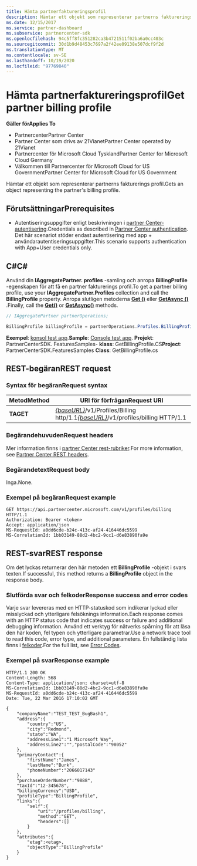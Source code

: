 ```yaml
---
title: Hämta partnerfaktureringsprofil
description: Hämtar ett objekt som representerar partnerns fakturerings profil.
ms.date: 12/15/2017
ms.service: partner-dashboard
ms.subservice: partnercenter-sdk
ms.openlocfilehash: 94c5ff8fc351282ca3b4721511f02ba6a0cc403c
ms.sourcegitcommit: 30d1b9d48453c7697a2f42ee09138e507dcf9f2d
ms.translationtype: MT
ms.contentlocale: sv-SE
ms.lasthandoff: 10/19/2020
ms.locfileid: "97769840"
---
```

# <a name="get-partner-billing-profile"></a><span data-ttu-id="dfc2a-103">Hämta partnerfaktureringsprofil</span><span class="sxs-lookup"><span data-stu-id="dfc2a-103">Get partner billing profile</span></span>

<span data-ttu-id="dfc2a-104">**Gäller för**</span><span class="sxs-lookup"><span data-stu-id="dfc2a-104">**Applies To**</span></span>

- <span data-ttu-id="dfc2a-105">Partnercenter</span><span class="sxs-lookup"><span data-stu-id="dfc2a-105">Partner Center</span></span>
- <span data-ttu-id="dfc2a-106">Partner Center som drivs av 21Vianet</span><span class="sxs-lookup"><span data-stu-id="dfc2a-106">Partner Center operated by 21Vianet</span></span>
- <span data-ttu-id="dfc2a-107">Partnercenter för Microsoft Cloud Tyskland</span><span class="sxs-lookup"><span data-stu-id="dfc2a-107">Partner Center for Microsoft Cloud Germany</span></span>
- <span data-ttu-id="dfc2a-108">Välkommen till Partnercenter för Microsoft Cloud for US Government</span><span class="sxs-lookup"><span data-stu-id="dfc2a-108">Partner Center for Microsoft Cloud for US Government</span></span>

<span data-ttu-id="dfc2a-109">Hämtar ett objekt som representerar partnerns fakturerings profil.</span><span class="sxs-lookup"><span data-stu-id="dfc2a-109">Gets an object representing the partner's billing profile.</span></span>

## <a name="prerequisites"></a><span data-ttu-id="dfc2a-110">Förutsättningar</span><span class="sxs-lookup"><span data-stu-id="dfc2a-110">Prerequisites</span></span>

- <span data-ttu-id="dfc2a-111">Autentiseringsuppgifter enligt beskrivningen i [partner Center-autentisering](partner-center-authentication.md).</span><span class="sxs-lookup"><span data-stu-id="dfc2a-111">Credentials as described in [Partner Center authentication](partner-center-authentication.md).</span></span> <span data-ttu-id="dfc2a-112">Det här scenariot stöder endast autentisering med app + användarautentiseringsuppgifter.</span><span class="sxs-lookup"><span data-stu-id="dfc2a-112">This scenario supports authentication with App+User credentials only.</span></span>

## <a name="c"></a><span data-ttu-id="dfc2a-113">C\#</span><span class="sxs-lookup"><span data-stu-id="dfc2a-113">C\#</span></span>

<span data-ttu-id="dfc2a-114">Använd din **IAggregatePartner. profiles** -samling och anropa **BillingProfile** -egenskapen för att få en partner fakturerings profil.</span><span class="sxs-lookup"><span data-stu-id="dfc2a-114">To get a partner billing profile, use your **IAggregatePartner.Profiles** collection and call the **BillingProfile** property.</span></span> <span data-ttu-id="dfc2a-115">Anropa slutligen metoderna [**Get ()**](/dotnet/api/microsoft.store.partnercenter.profiles.ibillingprofile.get) eller [**GetAsync ()**](/dotnet/api/microsoft.store.partnercenter.profiles.ibillingprofile.getasync) .</span><span class="sxs-lookup"><span data-stu-id="dfc2a-115">Finally, call the [**Get()**](/dotnet/api/microsoft.store.partnercenter.profiles.ibillingprofile.get) or [**GetAsync()**](/dotnet/api/microsoft.store.partnercenter.profiles.ibillingprofile.getasync) methods.</span></span>

``` csharp
// IAggregatePartner partnerOperations;

BillingProfile billingProfile = partnerOperations.Profiles.BillingProfile.Get();
```

<span data-ttu-id="dfc2a-116">**Exempel**: [konsol test app](console-test-app.md).</span><span class="sxs-lookup"><span data-stu-id="dfc2a-116">**Sample**: [Console test app](console-test-app.md).</span></span> <span data-ttu-id="dfc2a-117">**Projekt**: PartnerCenterSDK. FeaturesSamples- **klass**: GetBillingProfile.CS</span><span class="sxs-lookup"><span data-stu-id="dfc2a-117">**Project**: PartnerCenterSDK.FeaturesSamples **Class**: GetBillingProfile.cs</span></span>

## <a name="rest-request"></a><span data-ttu-id="dfc2a-118">REST-begäran</span><span class="sxs-lookup"><span data-stu-id="dfc2a-118">REST request</span></span>

### <a name="request-syntax"></a><span data-ttu-id="dfc2a-119">Syntax för begäran</span><span class="sxs-lookup"><span data-stu-id="dfc2a-119">Request syntax</span></span>

| <span data-ttu-id="dfc2a-120">Metod</span><span class="sxs-lookup"><span data-stu-id="dfc2a-120">Method</span></span>  | <span data-ttu-id="dfc2a-121">URI för förfrågan</span><span class="sxs-lookup"><span data-stu-id="dfc2a-121">Request URI</span></span>                                                              |
|---------|--------------------------------------------------------------------------|
| <span data-ttu-id="dfc2a-122">**TA**</span><span class="sxs-lookup"><span data-stu-id="dfc2a-122">**GET**</span></span> | <span data-ttu-id="dfc2a-123">[*{baseURL}*](partner-center-rest-urls.md)/v1/Profiles/Billing http/1.1</span><span class="sxs-lookup"><span data-stu-id="dfc2a-123">[*{baseURL}*](partner-center-rest-urls.md)/v1/profiles/billing HTTP/1.1</span></span> |

### <a name="request-headers"></a><span data-ttu-id="dfc2a-124">Begärandehuvuden</span><span class="sxs-lookup"><span data-stu-id="dfc2a-124">Request headers</span></span>

<span data-ttu-id="dfc2a-125">Mer information finns i [partner Center rest-rubriker](headers.md).</span><span class="sxs-lookup"><span data-stu-id="dfc2a-125">For more information, see [Partner Center REST headers](headers.md).</span></span>

### <a name="request-body"></a><span data-ttu-id="dfc2a-126">Begärandetext</span><span class="sxs-lookup"><span data-stu-id="dfc2a-126">Request body</span></span>

<span data-ttu-id="dfc2a-127">Inga.</span><span class="sxs-lookup"><span data-stu-id="dfc2a-127">None.</span></span>

### <a name="request-example"></a><span data-ttu-id="dfc2a-128">Exempel på begäran</span><span class="sxs-lookup"><span data-stu-id="dfc2a-128">Request example</span></span>

```http
GET https://api.partnercenter.microsoft.com/v1/profiles/billing HTTP/1.1
Authorization: Bearer <token>
Accept: application/json
MS-RequestId: a0dd6cde-b24c-413c-af24-416446dc5599
MS-CorrelationId: 1bb03149-88d2-4bc2-9cc1-d6e83890fa9e
```

## <a name="rest-response"></a><span data-ttu-id="dfc2a-129">REST-svar</span><span class="sxs-lookup"><span data-stu-id="dfc2a-129">REST response</span></span>

<span data-ttu-id="dfc2a-130">Om det lyckas returnerar den här metoden ett **BillingProfile** -objekt i svars texten.</span><span class="sxs-lookup"><span data-stu-id="dfc2a-130">If successful, this method returns a **BillingProfile** object in the response body.</span></span>

### <a name="response-success-and-error-codes"></a><span data-ttu-id="dfc2a-131">Slutförda svar och felkoder</span><span class="sxs-lookup"><span data-stu-id="dfc2a-131">Response success and error codes</span></span>

<span data-ttu-id="dfc2a-132">Varje svar levereras med en HTTP-statuskod som indikerar lyckad eller misslyckad och ytterligare felsöknings information.</span><span class="sxs-lookup"><span data-stu-id="dfc2a-132">Each response comes with an HTTP status code that indicates success or failure and additional debugging information.</span></span> <span data-ttu-id="dfc2a-133">Använd ett verktyg för nätverks spårning för att läsa den här koden, fel typen och ytterligare parametrar.</span><span class="sxs-lookup"><span data-stu-id="dfc2a-133">Use a network trace tool to read this code, error type, and additional parameters.</span></span> <span data-ttu-id="dfc2a-134">En fullständig lista finns i [felkoder](error-codes.md).</span><span class="sxs-lookup"><span data-stu-id="dfc2a-134">For the full list, see [Error Codes](error-codes.md).</span></span>

### <a name="response-example"></a><span data-ttu-id="dfc2a-135">Exempel på svar</span><span class="sxs-lookup"><span data-stu-id="dfc2a-135">Response example</span></span>

```http
HTTP/1.1 200 OK
Content-Length: 568
Content-Type: application/json; charset=utf-8
MS-CorrelationId: 1bb03149-88d2-4bc2-9cc1-d6e83890fa9e
MS-RequestId: a0dd6cde-b24c-413c-af24-416446dc5599
Date: Tue, 22 Mar 2016 17:10:02 GMT

{
    "companyName":"TEST_TEST_BugBash1",
    "address":{
        "country":"US",
        "city":"Redmond",
        "state":"WA",
        "addressLine1":"1 Microsoft Way",
        "addressLine2":"","postalCode":"98052"
    },
    "primaryContact":{
        "firstName":"James",
        "lastName":"Burk",
        "phoneNumber":"2066017143"
    },
    "purchaseOrderNumber":"9888",
    "taxId":"12-345678",
    "billingCurrency":"USD",
    "profileType":"BillingProfile",
    "links":{
        "self":{
            "uri":"/profiles/billing",
            "method":"GET",
            "headers":[]
        }
    },
    "attributes":{
        "etag":<etag>,
        "objectType":"BillingProfile"
    }
}
```
